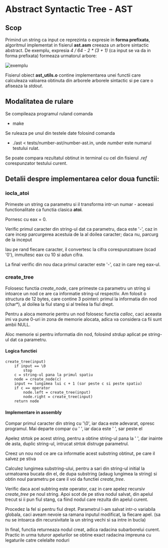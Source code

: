 # Abstract Syntactic Tree - AST

## Scop

Primind un string ca input ce reprezinta o expresie in **forma prefixata**,
algoritmul implementat in fisierul **ast.asm** creeaza un arbore sintactic
abstract. De exemplu, expresia *4 / 64 - 2 * (3 + 1)* (ca input se va da in
forma prefixata) formeaza urmatorul arbore:

![exemplu](https://ocw.cs.pub.ro/courses/_media/iocla/teme/ast.png?cache=)

Fisierul obiect **ast_utils.o** contine implementarea unei functii care
calculeaza valoarea obtinuta din arborele arborele sintactic si pe care o
afiseaza la *stdout*.


## Modalitatea de rulare

Se compileaza programul ruland comanda

* make

Se ruleaza pe unul din testele date folosind comanda

* ./ast < tests/number-ast/number-ast.in, unde *number* este numarul testului
rulat.

Se poate compara rezultatul obtinut in terminal cu cel din fisierul *.ref*
corespunzator testului curent.


## Detalii despre implementarea celor doua functii:

### iocla_atoi

Primeste un string ca parametru si il transforma intr-un numar - aceeasi
functionalitate ca functia clasica **atoi**.

Pornesc cu eax = 0.
	
Verific primul caracter din string-ul dat ca parametru, daca este '-',
caz in care incep parcurgerea acestuia de la al doilea caracter; daca nu,
parcurg de la inceput

Iau pe rand fiecare caracter, il convertesc la cifra corespunzatoare
(scad '0'), inmultesc eax cu 10 si adun cifra.

La final verific din nou daca primul caracter este '-', caz in care
neg eax-ul.


### create_tree
	
Folosesc functia *create_node*, care primeste ca parametru un string
si intoarce un nod ce are ca informatie string-ul respectiv. Am folosit o
structura de 12 bytes, care contine 3 pointeri: primul la informatia din nod
(char*), al doilea la fiul stang si al treilea la fiul drept.

Pentru a aloca memorie pentru un nod folosesc functia *calloc*, caci
aceasta imi va pune 0-uri in zona de memorie alocata, adica va considera ca
fii sunt ambii NULL.

Aloc memorie si pentru informatia din nod, folosind *strdup* aplicat
pe string-ul dat ca parametru.


#### Logica functiei
	
	create_tree(input)
		if input == \0
			stop
		c = string-ul pana la primul spatiu
		node = create_node(c)
		input += lungimea lui c + 1 (sar peste c si peste spatiu)
		if c == operator
			node.left = create_tree(input)
			node.right = create_tree(input)
		return node
		
#### Implementare in assembly
	
Compar primul caracter din string cu '\0', iar daca este adevarat,
opresc programul. Mai departe compar cu ' ', iar daca este ' ', sar peste el

Apelez strtok pe acest string, pentru a obtine string-ul pana la ' ',
dar inainte de asta, duplic string-ul, intrucat *strtok* distruge parametrul.

Creez un nou nod ce are ca informatie acest substring obtinut, pe care
il salvez pe stiva

Calculez lungimea substring-ului, pentru a sari din string-ul initial
la urmatoarea bucata din el, de dupa substring (adaug lungimea la string) si
obtin noul parametru pe care il voi da functiei *create_tree*.

Verific daca acel subtring este operator, caz in care apelez recursiv
*create_tree* pe noul string. Apoi scot de pe stiva nodul salvat, din apelul
trecut si ii pun fiul stang, ca fiind nodul care rezulta din apelul curent.

Procedez la fel si pentru fiul drept. Parametrul l-am salvat intr-o
variabila globala, caci aveam nevoie sa ramana inputul modificat, la fiecare
apel. (sa nu se intoarca din recursivitate la un string vechi si sa intre in
bucla)

In final, functia returneaza nodul creat, adica radacina subarborelui
curent. Practic in urma tuturor apelurilor se obtine exact radacina impreuna
cu legaturile catre celelalte noduri


